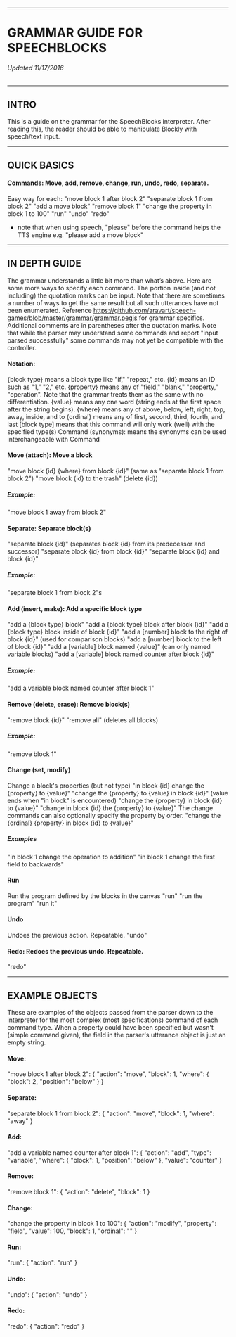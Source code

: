 ___________________________________________________________________________________________________



# GRAMMAR GUIDE FOR SPEECHBLOCKS
###### Updated 11/17/2016


___________________________________________________________________________________________________



## INTRO

This is a guide on the grammar for the SpeechBlocks interpreter. After reading this, the reader
should be able to manipulate Blockly with speech/text input.


___________________________________________________________________________________________________



## QUICK BASICS

#### Commands: Move, add, remove, change, run, undo, redo, separate.

Easy way for each:
   "move block 1 after block 2"
   "separate block 1 from block 2"
   "add a move block"
   "remove block 1"
   "change the property in block 1 to 100"
   "run"
   "undo"
   "redo"

* note that when using speech, "please" before the command helps the TTS engine e.g.
   "please add a move block"


___________________________________________________________________________________________________



## IN DEPTH GUIDE

The grammar understands a little bit more than what’s above. Here are some more ways to specify
each command. The portion inside (and not including) the quotation marks can be input. Note that
there are sometimes a number of ways to get the same result but all such utterances have not been
enumerated. Reference https://github.com/aravart/speech-games/blob/master/grammar/grammar.pegjs
for grammar specifics. Additional comments are in parentheses after the quotation marks. Note that
while the parser may understand some commands and report "input parsed successfully" some commands
may not yet be compatible with the controller.


#### Notation:
   {block type} means a block type like "if," "repeat," etc.
   {id} means an ID such as "1," "2," etc.
   {property} means any of "field," "blank," "property," "operation". Note that the grammar treats
      them as the same with no differentiation.
   {value} means any one word (string ends at the first space after the string begins).
   {where} means any of above, below, left, right, top, away, inside, and to
   {ordinal} means any of first, second, third, fourth, and last
   [block type] means that this command will only work (well) with the specified type(s)
   Command (synonyms): means the synonyms can be used interchangeable with Command
   

#### Move (attach): Move a block
   "move block {id} {where} from block {id}" (same as "separate block 1 from block 2")
   "move block {id} to the trash" (delete {id})
##### Example: 
   "move block 1 away from block 2"
   

#### Separate: Separate block(s)
   "separate block {id}" (separates block {id} from its predecessor and successor)
   "separate block {id} from block {id}"
   "separate block {id} and block {id}"
##### Example: 
   "separate block 1 from block 2"s


#### Add (insert, make): Add a specific block type
   "add a {block type} block"
   "add a {block type} block after block {id}"
   "add a {block type} block inside of block {id}"
   "add a [number] block to the right of block {id}" (used for comparison blocks)
   "add a [number] block to the left of block {id}"
   "add a [variable] block named {value}" (can only named variable blocks)
   "add a [variable] block named counter after block {id}"
##### Example: 
   "add a variable block named counter after block 1"
   

#### Remove (delete, erase): Remove block(s)
   "remove block {id}"
   "remove all" (deletes all blocks)
##### Example: 
   "remove block 1"
   

#### Change (set, modify)
Change a block's properties (but not type)
   "in block {id} change the {property} to {value}"
   "change the {property} to {value} in block {id}" (value ends when "in block" is encountered)
   "change the {property} in block {id} to {value}"
   "change in block {id} the {property} to {value}"
   The change commands can also optionally specify the property by order.
   "change the {ordinal} {property} in block {id} to {value}"
##### Examples
   "in block 1 change the operation to addition"
   "in block 1 change the first field to backwards"


#### Run
Run the program defined by the blocks in the canvas
  "run"
  "run the program"
  "run it"


#### Undo
Undoes the previous action. Repeatable.
  "undo"


#### Redo: Redoes the previous undo. Repeatable.
  "redo"
  
  
___________________________________________________________________________________________________



## EXAMPLE OBJECTS

These are examples of the objects passed from the parser down to the interpreter for the most
complex (most specifications) command of each command type. When a property could have been
specified but wasn't (simple command given), the field in the parser's utterance object is just an
empty string.

#### Move:
"move block 1 after block 2":
{
   "action": "move",
   "block": 1,
   "where": {
      "block": 2,
      "position": "below"
   }
}


#### Separate:
"separate block 1 from block 2":
{
   "action": "move",
   "block": 1,
   "where": "away"
}


#### Add:
"add a variable named counter after block 1":
{
   "action": "add",
   "type": "variable",
   "where": {
      "block": 1,
      "position": "below"
   },
   "value": "counter"
}


#### Remove:
"remove block 1":
{
   "action": "delete",
   "block": 1
}


#### Change:
"change the property in block 1 to 100":
{
   "action": "modify",
   "property": "field",
   "value": 100,
   "block": 1,
   "ordinal": ""
}


#### Run:
"run":
{
   "action": "run"
}


#### Undo:
"undo":
{
   "action": "undo"
}


#### Redo:
"redo":
{
   "action": "redo"
}
